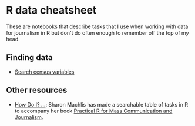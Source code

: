 # R data cheatsheet

These are notebooks that describe tasks that I use when working with data for journalism in R but don't do often enough to remember off the top of my head.

## Finding data

- [Search census variables](notebooks/search_census_variables.Rmd)

## Other resources

- [How Do I? …](https://smach.github.io/R4JournalismBook/HowDoI.html): Sharon Machlis has made a searchable table of tasks in R to accompany her book [Practical R for Mass Communication and Journalism](https://www.crcpress.com/Practical-R-for-Mass-Communication-and-Journalism/Machlis/p/book/9781138726918).